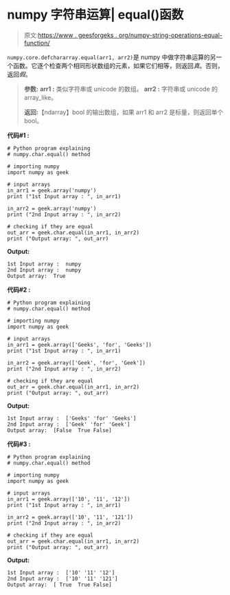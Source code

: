 # numpy 字符串运算| equal()函数

> 原文:[https://www . geesforgeks . org/numpy-string-operations-equal-function/](https://www.geeksforgeeks.org/numpy-string-operations-equal-function/)

`numpy.core.defchararray.equal(arr1, arr2)`是 numpy 中做字符串运算的另一个函数。它逐个检查两个相同形状数组的元素，如果它们相等，则返回*真*。否则，返回*假*。

> **参数:**
> **arr1 :** 类似字符串或 unicode 的数组。
> **arr2 :** 字符串或 unicode 的 array_like。
> 
> **返回:**【ndarray】bool 的输出数组，如果 arr1 和 arr2 是标量，则返回单个 bool。

**代码#1 :**

```
# Python program explaining
# numpy.char.equal() method 

# importing numpy 
import numpy as geek

# input arrays  
in_arr1 = geek.array('numpy')
print ("1st Input array : ", in_arr1)

in_arr2 = geek.array('numpy')
print ("2nd Input array : ", in_arr2)  

# checking if they are equal
out_arr = geek.char.equal(in_arr1, in_arr2)
print ("Output array: ", out_arr) 
```

**Output:**

```
1st Input array :  numpy
2nd Input array :  numpy
Output array:  True

```

**代码#2 :**

```
# Python program explaining
# numpy.char.equal() method 

# importing numpy 
import numpy as geek

# input arrays  
in_arr1 = geek.array(['Geeks', 'for', 'Geeks'])
print ("1st Input array : ", in_arr1) 

in_arr2 = geek.array(['Geek', 'for', 'Geek'])
print ("2nd Input array : ", in_arr2) 

# checking if they are equal
out_arr = geek.char.equal(in_arr1, in_arr2)
print ("Output array: ", out_arr) 
```

**Output:**

```
1st Input array :  ['Geeks' 'for' 'Geeks']
2nd Input array :  ['Geek' 'for' 'Geek']
Output array:  [False  True False]

```

**代码#3 :**

```
# Python program explaining
# numpy.char.equal() method 

# importing numpy 
import numpy as geek

# input arrays  
in_arr1 = geek.array(['10', '11', '12'])
print ("1st Input array : ", in_arr1) 

in_arr2 = geek.array(['10', '11', '121'])
print ("2nd Input array : ", in_arr2) 

# checking if they are equal
out_arr = geek.char.equal(in_arr1, in_arr2)
print ("Output array: ", out_arr) 
```

**Output:**

```
1st Input array :  ['10' '11' '12']
2nd Input array :  ['10' '11' '121']
Output array:  [ True  True False]

```